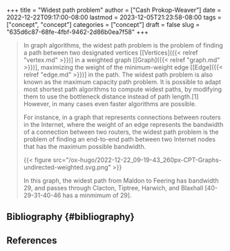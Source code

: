 +++
title = "Widest path problem"
author = ["Cash Prokop-Weaver"]
date = 2022-12-22T09:17:00-08:00
lastmod = 2023-12-05T21:23:58-08:00
tags = ["concept", "concept"]
categories = ["concept"]
draft = false
slug = "635d6c87-68fe-4fbf-9462-2d86b0ea7f58"
+++

> In graph algorithms, the widest path problem is the problem of finding a path between two designated vertices [[Vertices]({{< relref "vertex.md" >}})] in a weighted graph [[Graph]({{< relref "graph.md" >}})], maximizing the weight of the minimum-weight edge [[Edge]({{< relref "edge.md" >}})] in the path. The widest path problem is also known as the maximum capacity path problem. It is possible to adapt most shortest path algorithms to compute widest paths, by modifying them to use the bottleneck distance instead of path length.[1] However, in many cases even faster algorithms are possible.
>
> For instance, in a graph that represents connections between routers in the Internet, where the weight of an edge represents the bandwidth of a connection between two routers, the widest path problem is the problem of finding an end-to-end path between two Internet nodes that has the maximum possible bandwidth.
>
> {{< figure src="/ox-hugo/2022-12-22_09-19-43_260px-CPT-Graphs-undirected-weighted.svg.png" >}}
>
> In this graph, the widest path from Maldon to Feering has bandwidth 29, and passes through Clacton, Tiptree, Harwich, and Blaxhall [40-29-31-40-46 has a minmimum of 29].


## Bibliography {#bibliography}

## References

<style>.csl-entry{text-indent: -1.5em; margin-left: 1.5em;}</style><div class="csl-bib-body">
</div>
